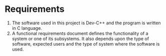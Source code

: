 # Requirements
1. The software used in this project is Dev-C++ and the program is written in C language.
2. A functional requirements document defines the functionality of a system or one of its subsystems. It also depends upon the type of software, expected users and the type of        system where the software is used.
    

